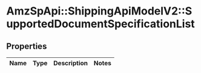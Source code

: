 # AmzSpApi::ShippingApiModelV2::SupportedDocumentSpecificationList

## Properties
Name | Type | Description | Notes
------------ | ------------- | ------------- | -------------

